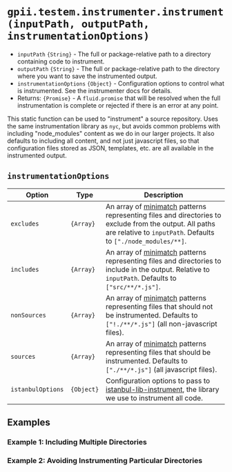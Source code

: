 # `gpii.testem.instrumenter.instrument(inputPath, outputPath, instrumentationOptions)`

* `inputPath` `{String}` - The full or package-relative path to a directory containing code to instrument.
* `outputPath` `{String}` - The full or package-relative path to the directory where you want to save the instrumented
  output.
* `instrumentationOptions` `{Object}` - Configuration options to control what is instrumented.  See the instrumenter
  docs for details.
* Returns: `{Promise}` - A `fluid.promise` that will be resolved when the full instrumentation is complete or rejected
  if there is an error at any point.


This static function can be used to "instrument" a source repository.  Uses the same instrumentation library as `nyc`,
but avoids common problems with including "node_modules" content as we do in our larger projects.  It also defaults to
including all content, and not just javascript files, so that configuration files stored as JSON, templates, etc. are
all available in the instrumented output.

## `instrumentationOptions`

| Option            | Type       | Description                           |
| ----------------- | ---------- | ------------------------------------- |
| `excludes`        | `{Array}`  | An array of [minimatch](https://github.com/isaacs/minimatch) patterns representing files and directories to exclude from the output.  All paths are relative to `inputPath`. Defaults to `["./node_modules/**]`. |
| `includes`        | `{Array}`  | An array of [minimatch](https://github.com/isaacs/minimatch) patterns representing files and directories to include in the output.  Relative to `inputPath`. Defaults to `["src/**/*.js"]`.|
| `nonSources`      | `{Array}`  | An array of [minimatch](https://github.com/isaacs/minimatch) patterns representing files that should not be instrumented.  Defaults to `["!./**/*.js"]` (all non-javascript files). |
| `sources`         | `{Array}`  | An array of [minimatch](https://github.com/isaacs/minimatch) patterns representing files that should be instrumented.  Defaults to `["./**/*.js"]` (all javascript files). |
| `istanbulOptions` | `{Object}` | Configuration options to pass to [istanbul-lib-instrument](https://github.com/istanbuljs/istanbuljs/tree/master/packages/istanbul-lib-instrument), the library we use to instrument all code. |

## Examples

### Example 1: Including Multiple Directories


### Example 2: Avoiding Instrumenting Particular Directories